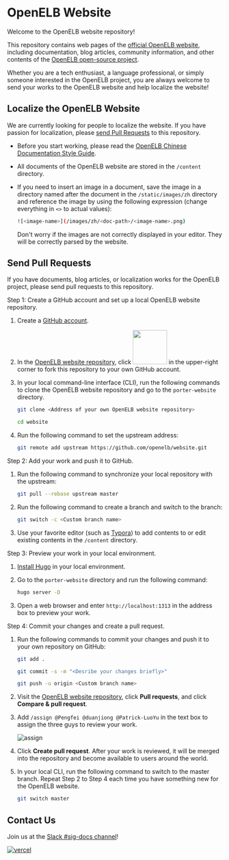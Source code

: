 # OpenELB Website

Welcome to the OpenELB website repository!

This repository contains web pages of the [official OpenELB website](https://porterlb.io), including documentation, blog articles, community information, and other contents of the [OpenELB open-source project](https://github.com/kubesphere/OpenELB).

Whether you are a tech enthusiast, a language professional, or simply someone interested in the OpenELB project, you are always welcome to send your works to the OpenELB website and help localize the website!

## Localize the OpenELB Website

We are currently looking for people to localize the website. If you have passion for localization, please [send Pull Requests](#send-pull-requests) to this repository.

* Before you start working, please read the [OpenELB Chinese Documentation Style Guide](./OpenELB-chinese-documentation-style-guide.md).

* All documents of the OpenELB website are stored in the `/content` directory.

* If you need to insert an image in a document, save the image in a directory named after the document in the `/static/images/zh` directory and reference the image by using the following expression (change everything in `<>` to actual values):

  ```bash
  ![<image-name>](/images/zh/<doc-path>/<image-name>.png)
  ```

  Don't worry if the images are not correctly displayed in your editor. They will be correctly parsed by the website.

## Send Pull Requests

If you have documents, blog articles, or localization works for the OpenELB project, please send pull requests to this repository.

Step 1: Create a GitHub account and set up a local OpenELB website repository.

1. Create a [GitHub account](https://github.com/join).

2. In the [OpenELB website repository](https://github.com/kubesphere/porter-website), click <img src="./fork.png" width="80px"> in the upper-right corner to fork this repository to your own GitHub account.

3. In your local command-line interface (CLI), run the following commands to clone the OpenELB website repository and go to the `porter-website` directory.

   ```bash
   git clone <Address of your own OpenELB website repository>
   ```

   ```bash
   cd website
   ```

4. Run the following command to set the upstream address:

   ```bash
   git remote add upstream https://github.com/openelb/website.git
   ```

Step 2: Add your work and push it to GitHub.

1. Run the following command to synchronize your local repository with the upstream:

   ```bash
   git pull --rebase upstream master
   ```

2. Run the following command to create a branch and switch to the branch:

   ```bash
   git switch -c <Custom branch name>
   ```

3. Use your favorite editor (such as [Typora](https://typora.io/)) to add contents to or edit existing contents in the `/content` directory.

Step 3: Preview your work in your local environment.

1. [Install Hugo](https://gohugo.io/getting-started/quick-start/) in your local environment.

2. Go to the `porter-website` directory and run the following command:

   ```bash
   hugo server -D
   ```

3. Open a web browser and enter `http://localhost:1313` in the address box to preview your work.

Step 4: Commit your changes and create a pull request.

1. Run the following commands to commit your changes and push it to your own repository on GitHub:

   ```bash
   git add .
   ```

   ```bash
   git commit -s -m "<Desribe your changes briefly>"
   ```

   ```bash
   git push -u origin <Custom branch name>
   ```

2. Visit the [OpenELB website repository](https://github.com/kubesphere/porter-website), click **Pull requests**, and click **Compare & pull request**.

3. Add `/assign @Pengfei @duanjiong @Patrick-LuoYu` in the text box to assign the three guys to review your work.

   ![assign](./assign.png)

4. Click **Create pull request**. After your work is reviewed, it will be merged into the repository and become available to users around the world.

5. In your local CLI, run the following command to switch to the master branch. Repeat Step 2 to Step 4 each time you have something new for the OpenELB website.

   ```bash
   git switch master
   ```

## Contact Us

Join us at the [Slack #sig-docs channel](https://kubesphere.slack.com/archives/C010WA9EW01)!  


[![vercel](./powered-by-vercel.svg)](https://vercel.com?utm_source=openelb&utm_campaign=oss)